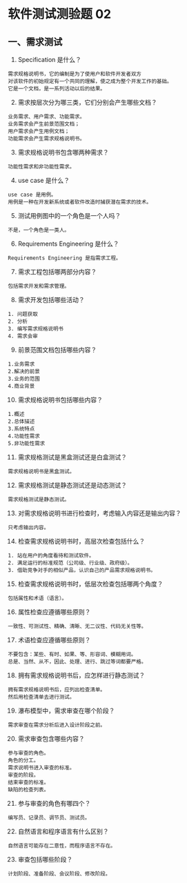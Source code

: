 # 软件测试测验题 02

## 一、需求测试 

1. Specification 是什么？    
```
需求规格说明书，它的编制是为了使用户和软件开发者双方
对该软件的初始规定有一个共同的理解，使之成为整个开发工作的基础。
它是一个文档，是一系列活动以后的结果。
``` 
2. 需求按层次分为哪三类，它们分别会产生哪些文档？    
```
业务需求、用户需求、功能需求。
业务需求会产生前景范围文档；
用户需求会产生用例文档；
功能需求会产生需求规格说明书。
``` 
3. 需求规格说明书包含哪两种需求？    
```
功能性需求和非功能性需求。
``` 
4. use case 是什么？
```
use case 是用例。
用例是一种在开发新系统或者软件改造时捕获潜在需求的技术。
``` 
5. 测试用例图中的一个角色是一个人吗？    
```
不是，一个角色是一类人。
``` 
6. Requirements Engineering 是什么？    
```
Requirements Engineering 是指需求工程。
``` 
7. 需求工程包括哪两部分内容？    
```
包括需求开发和需求管理。
``` 
8. 需求开发包括哪些活动？    
```
1. 问题获取
2. 分析
3. 编写需求规格说明书
4. 需求会审
``` 
9. 前景范围文档包括哪些内容？    
```
1.业务需求
2.解决的前景
3.业务的范围
4.商业背景
``` 
10. 需求规格说明书包括哪些内容？    
```
1.概述
2.总体描述
3.系统特点
4.功能性需求
5.非功能性需求
``` 
11. 需求规格测试是黑盒测试还是白盒测试？    
```
需求规格说明书是黑盒测试。
``` 
12. 需求规格测试是静态测试还是动态测试？    
```
需求规格测试是静态测试。
``` 
13. 对需求规格说明书进行检查时，考虑输入内容还是输出内容？
```
只考虑输出内容。
``` 
14. 检查需求规格说明书时，高层次检查包括什么？    
```
1. 站在用户的角度看待和测试软件。
2. 满足运行的标准规范（公司级、行业级、政府级）。
3. 借助竞争对手的相似产品，认识自己的产品需求规格说明书。
``` 
15. 检查需求规格说明书时，低层次检查包括哪两个角度？    
```
包括属性和术语（语言）。
``` 
16. 属性检查应遵循哪些原则？    
```
一致性、可测试性、精确、清晰、无二议性、代码无关性等。
``` 
17. 术语检查应遵循哪些原则？    
```
不要包含：某些、有时、如果、等、形容词、模糊用词。
总是、当然、从不，因此、处理、进行、跳过等词都要严格。
``` 
18. 拥有需求规格说明书后，应怎样进行静态测试？
```
拥有需求规格说明书后，应列出检查清单。
然后用检查清单去进行测试。
``` 
19. 瀑布模型中，需求审查在哪个阶段？    
```
需求审查在需求分析后进入设计阶段之前。
``` 
20. 需求审查包含哪些内容？    
```
参与审查的角色。
角色的分工。
需求说明书进入审查的标准。
审查的阶段。
结束审查的标准。
缺陷的检查列表。
``` 
21. 参与审查的角色有哪四个？
```
编写员、记录员、调节员、测试员。

``` 
22. 自然语言和程序语言有什么区别？    
```
自然语言可能存在二意性，而程序语言不存在。
``` 
23. 审查包括哪些阶段？    
```
计划阶段、准备阶段、会议阶段、修改阶段。
``` 
